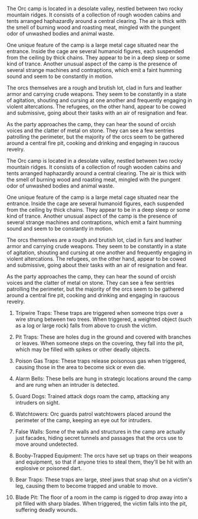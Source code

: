 The Orc camp is located in a desolate valley, nestled between two rocky mountain ridges. It consists of a collection of rough wooden cabins and tents arranged haphazardly around a central clearing. The air is thick with the smell of burning wood and roasting meat, mingled with the pungent odor of unwashed bodies and animal waste.

One unique feature of the camp is a large metal cage situated near the entrance. Inside the cage are several humanoid figures, each suspended from the ceiling by thick chains. They appear to be in a deep sleep or some kind of trance. Another unusual aspect of the camp is the presence of several strange machines and contraptions, which emit a faint humming sound and seem to be constantly in motion.

The orcs themselves are a rough and brutish lot, clad in furs and leather armor and carrying crude weapons. They seem to be constantly in a state of agitation, shouting and cursing at one another and frequently engaging in violent altercations. The refugees, on the other hand, appear to be cowed and submissive, going about their tasks with an air of resignation and fear.

As the party approaches the camp, they can hear the sound of orcish voices and the clatter of metal on stone. They can see a few sentries patrolling the perimeter, but the majority of the orcs seem to be gathered around a central fire pit, cooking and drinking and engaging in raucous revelry.


The Orc camp is located in a desolate valley, nestled between two rocky mountain ridges. It consists of a collection of rough wooden cabins and tents arranged haphazardly around a central clearing. The air is thick with the smell of burning wood and roasting meat, mingled with the pungent odor of unwashed bodies and animal waste.

One unique feature of the camp is a large metal cage situated near the entrance. Inside the cage are several humanoid figures, each suspended from the ceiling by thick chains. They appear to be in a deep sleep or some kind of trance. Another unusual aspect of the camp is the presence of several strange machines and contraptions, which emit a faint humming sound and seem to be constantly in motion.

The orcs themselves are a rough and brutish lot, clad in furs and leather armor and carrying crude weapons. They seem to be constantly in a state of agitation, shouting and cursing at one another and frequently engaging in violent altercations. The refugees, on the other hand, appear to be cowed and submissive, going about their tasks with an air of resignation and fear.

As the party approaches the camp, they can hear the sound of orcish voices and the clatter of metal on stone. They can see a few sentries patrolling the perimeter, but the majority of the orcs seem to be gathered around a central fire pit, cooking and drinking and engaging in raucous revelry.


1.  Tripwire Traps: These traps are triggered when someone trips over a wire strung between two trees. When triggered, a weighted object (such as a log or large rock) falls from above to crush the victim.
    
2.  Pit Traps: These are holes dug in the ground and covered with branches or leaves. When someone steps on the covering, they fall into the pit, which may be filled with spikes or other deadly objects.
    
3.  Poison Gas Traps: These traps release poisonous gas when triggered, causing those in the area to become sick or even die.
    
4.  Alarm Bells: These bells are hung in strategic locations around the camp and are rung when an intruder is detected.
    
5.  Guard Dogs: Trained attack dogs roam the camp, attacking any intruders on sight.
    
6.  Watchtowers: Orc guards patrol watchtowers placed around the perimeter of the camp, keeping an eye out for intruders.
    
7.  False Walls: Some of the walls and structures in the camp are actually just facades, hiding secret tunnels and passages that the orcs use to move around undetected.
    
8.  Booby-Trapped Equipment: The orcs have set up traps on their weapons and equipment, so that if anyone tries to steal them, they'll be hit with an explosive or poisoned dart.
    
9.  Bear Traps: These traps are large, steel jaws that snap shut on a victim's leg, causing them to become trapped and unable to move.
    
10.  Blade Pit: The floor of a room in the camp is rigged to drop away into a pit filled with sharp blades. When triggered, the victim falls into the pit, suffering deadly wounds.